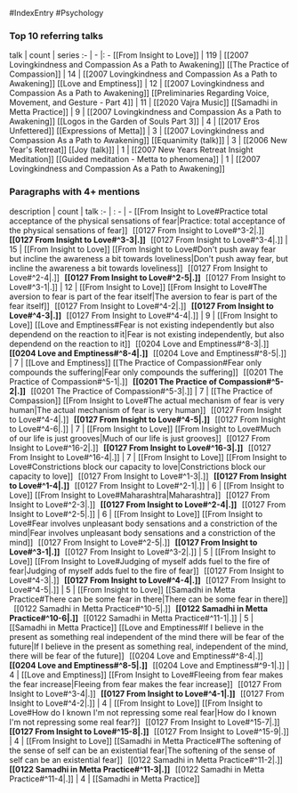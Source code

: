 #IndexEntry #Psychology

### Top 10 referring talks
talk | count | series
:- | - |: -
[[From Insight to Love]] | 119 | [[2007 Lovingkindness and Compassion As a Path to Awakening]]
[[The Practice of Compassion]] | 14 | [[2007 Lovingkindness and Compassion As a Path to Awakening]]
[[Love and Emptiness]] | 12 | [[2007 Lovingkindness and Compassion As a Path to Awakening]]
[[Preliminaries Regarding Voice, Movement, and Gesture - Part 4]] | 11 | [[2020 Vajra Music]]
[[Samadhi in Metta Practice]] | 9 | [[2007 Lovingkindness and Compassion As a Path to Awakening]]
[[Logos in the Garden of Souls Part 3]] | 4 | [[2017 Eros Unfettered]]
[[Expressions of Metta]] | 3 | [[2007 Lovingkindness and Compassion As a Path to Awakening]]
[[Equanimity (talk)]] | 3 | [[2006 New Year's Retreat]]
[[Joy (talk)]] | 1 | [[2007 New Years Retreat Insight Meditation]]
[[Guided meditation - Metta to phenomena]] | 1 | [[2007 Lovingkindness and Compassion As a Path to Awakening]]

### Paragraphs with 4+ mentions
description | count | talk
:- | : - | -
[[From Insight to Love#Practice total acceptance of the physical sensations of fear\|Practice: total acceptance of the physical sensations of fear]] &nbsp;&nbsp;[[0127 From Insight to Love#^3-2\|.]] &nbsp; **[[0127 From Insight to Love#^3-3\|.]]** &nbsp; [[0127 From Insight to Love#^3-4\|.]] | 15 | [[From Insight to Love]]
[[From Insight to Love#Don't push away fear but incline the awareness a bit towards loveliness\|Don't push away fear, but incline the awareness a bit towards loveliness]] &nbsp;&nbsp;[[0127 From Insight to Love#^2-4\|.]] &nbsp; **[[0127 From Insight to Love#^2-5\|.]]** &nbsp; [[0127 From Insight to Love#^3-1\|.]] | 12 | [[From Insight to Love]]
[[From Insight to Love#The aversion to fear is part of the fear itself\|The aversion to fear is part of the fear itself]] &nbsp;&nbsp;[[0127 From Insight to Love#^4-2\|.]] &nbsp; **[[0127 From Insight to Love#^4-3\|.]]** &nbsp; [[0127 From Insight to Love#^4-4\|.]] | 9 | [[From Insight to Love]]
[[Love and Emptiness#Fear is not existing independently but also dependend on the reaction to it\|Fear is not existing independently, but also dependend on the reaction to it]] &nbsp;&nbsp;[[0204 Love and Emptiness#^8-3\|.]] &nbsp; **[[0204 Love and Emptiness#^8-4\|.]]** &nbsp; [[0204 Love and Emptiness#^8-5\|.]] | 7 | [[Love and Emptiness]]
[[The Practice of Compassion#Fear only compounds the suffering\|Fear only compounds the suffering]] &nbsp;&nbsp;[[0201 The Practice of Compassion#^5-1\|.]] &nbsp; **[[0201 The Practice of Compassion#^5-2\|.]]** &nbsp; [[0201 The Practice of Compassion#^5-3\|.]] | 7 | [[The Practice of Compassion]]
[[From Insight to Love#The actual mechanism of fear is very human\|The actual mechanism of fear is very human]] &nbsp;&nbsp;[[0127 From Insight to Love#^4-4\|.]] &nbsp; **[[0127 From Insight to Love#^4-5\|.]]** &nbsp; [[0127 From Insight to Love#^4-6\|.]] | 7 | [[From Insight to Love]]
[[From Insight to Love#Much of our life is just grooves\|Much of our life is just grooves]] &nbsp;&nbsp;[[0127 From Insight to Love#^16-2\|.]] &nbsp; **[[0127 From Insight to Love#^16-3\|.]]** &nbsp; [[0127 From Insight to Love#^16-4\|.]] | 7 | [[From Insight to Love]]
[[From Insight to Love#Constrictions block our capacity to love\|Constrictions block our capacity to love]] &nbsp;&nbsp;[[0127 From Insight to Love#^1-3\|.]] &nbsp; **[[0127 From Insight to Love#^1-4\|.]]** &nbsp; [[0127 From Insight to Love#^2-1\|.]] | 6 | [[From Insight to Love]]
[[From Insight to Love#Maharashtra\|Maharashtra]] &nbsp;&nbsp;[[0127 From Insight to Love#^2-3\|.]] &nbsp; **[[0127 From Insight to Love#^2-4\|.]]** &nbsp; [[0127 From Insight to Love#^2-5\|.]] | 6 | [[From Insight to Love]]
[[From Insight to Love#Fear involves unpleasant body sensations and a constriction of the mind\|Fear involves unpleasant body sensations and a constriction of the mind]] &nbsp;&nbsp;[[0127 From Insight to Love#^2-5\|.]] &nbsp; **[[0127 From Insight to Love#^3-1\|.]]** &nbsp; [[0127 From Insight to Love#^3-2\|.]] | 5 | [[From Insight to Love]]
[[From Insight to Love#Judging of myself adds fuel to the fire of fear\|Judging of myself adds fuel to the fire of fear]] &nbsp;&nbsp;[[0127 From Insight to Love#^4-3\|.]] &nbsp; **[[0127 From Insight to Love#^4-4\|.]]** &nbsp; [[0127 From Insight to Love#^4-5\|.]] | 5 | [[From Insight to Love]]
[[Samadhi in Metta Practice#There can be some fear in there\|There can be some fear in there]] &nbsp;&nbsp;[[0122 Samadhi in Metta Practice#^10-5\|.]] &nbsp; **[[0122 Samadhi in Metta Practice#^10-6\|.]]** &nbsp; [[0122 Samadhi in Metta Practice#^11-1\|.]] | 5 | [[Samadhi in Metta Practice]]
[[Love and Emptiness#If I believe in the present as something real independent of the mind there will be fear of the future\|If I believe in the present as something real, independent of the mind, there will be fear of the future]] &nbsp;&nbsp;[[0204 Love and Emptiness#^8-4\|.]] &nbsp; **[[0204 Love and Emptiness#^8-5\|.]]** &nbsp; [[0204 Love and Emptiness#^9-1\|.]] | 4 | [[Love and Emptiness]]
[[From Insight to Love#Fleeing from fear makes the fear increase\|Fleeing from fear makes the fear increase]] &nbsp;&nbsp;[[0127 From Insight to Love#^3-4\|.]] &nbsp; **[[0127 From Insight to Love#^4-1\|.]]** &nbsp; [[0127 From Insight to Love#^4-2\|.]] | 4 | [[From Insight to Love]]
[[From Insight to Love#How do I known I'm not repressing some real fear\|How do I known I'm not repressing some real fear?]] &nbsp;&nbsp;[[0127 From Insight to Love#^15-7\|.]] &nbsp; **[[0127 From Insight to Love#^15-8\|.]]** &nbsp; [[0127 From Insight to Love#^15-9\|.]] | 4 | [[From Insight to Love]]
[[Samadhi in Metta Practice#The softening of the sense of self can be an existential fear\|The softening of the sense of self can be an existential fear]] &nbsp;&nbsp;[[0122 Samadhi in Metta Practice#^11-2\|.]] &nbsp; **[[0122 Samadhi in Metta Practice#^11-3\|.]]** &nbsp; [[0122 Samadhi in Metta Practice#^11-4\|.]] | 4 | [[Samadhi in Metta Practice]]

